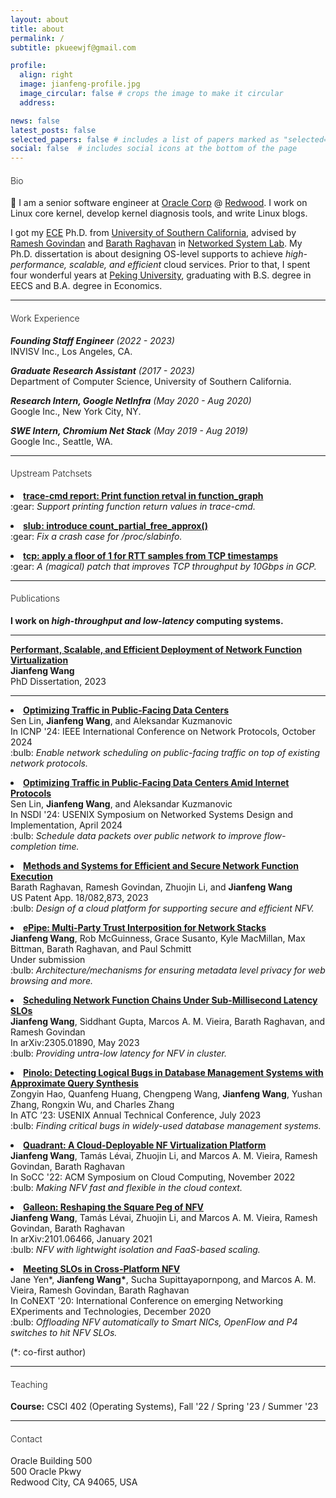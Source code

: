 ```yaml
---
layout: about
title: about
permalink: /
subtitle: pkueewjf@gmail.com

profile:
  align: right
  image: jianfeng-profile.jpg
  image_circular: false # crops the image to make it circular
  address: 

news: false
latest_posts: false
selected_papers: false # includes a list of papers marked as "selected={true}"
social: false  # includes social icons at the bottom of the page
---
```


<!-- <hr style="height:1px;border-width:0;color:rgb(200, 200, 200);background-color:rgb(200, 200, 200)"> -->

<!-- Write your biography here. Tell the world about yourself. Link to your favorite [subreddit](http://reddit.com). You can put a picture in, too. The code is already in, just name your picture `prof_pic.jpg` and put it in the `img/` folder. -->

<h4 style="font-weight: 350">Bio</h4>
<p>👋 I am a senior software engineer at <a href="https://www.oracle.com/in/corporate/">Oracle Corp</a> @ <a href="https://www.bizjournals.com/sanfrancisco/blog/techflash/2016/04/oracle-hq-redwood-shores-campus-workplace-perks.html">Redwood</a>. I work on Linux core kernel, develop kernel diagnosis tools, and write Linux blogs.</p>

<p>I got my <a href="https://minghsiehee.usc.edu/">ECE</a> Ph.D. from <a href="http://www.usc.edu">University of Southern California</a>, advised by <a href="https://govindan.usc.edu/">Ramesh Govindan</a> and <a href="https://raghavan.usc.edu/">Barath Raghavan</a> in <a href="https://nsl.usc.edu/">Networked System Lab</a>. My Ph.D. dissertation is about designing OS-level supports to achieve <i>high-performance, scalable, and efficient</i> cloud services. Prior to that, I spent four wonderful years at <a href="http://english.pku.edu.cn/">Peking University</a>, graduating with B.S. degree in EECS and B.A. degree in Economics.</p>
<hr>

<h4 style="font-weight: 350">Work Experience</h4>
<p>
<em><b>Founding Staff Engineer</b> (2022 - 2023)</em><br>
INVISV Inc., Los Angeles, CA.<br>
</p>
<p>
<em><b>Graduate Research Assistant</b> (2017 - 2023)</em><br>
Department of Computer Science, University of Southern California.<br>
</p>
<p>
<em><b>Research Intern, Google NetInfra</b> (May 2020 - Aug 2020)</em><br>
Google Inc., New York City, NY.<br>
</p>
<p>
<em><b>SWE Intern, Chromium Net Stack</b> (May 2019 - Aug 2019)</em><br>
Google Inc., Seattle, WA.<br>
</p>
<hr>

<h4 style="font-weight: 350">Upstream Patchsets</h4>
<p>
<li>
<a href="https://lore.kernel.org/linux-trace-devel/20240717231703.46744-1-jianfeng.w.wang@oracle.com/T/"><b>trace-cmd report: Print function retval in function_graph</b></a><br/>
:gear: <i>Support printing function return values in trace-cmd.</i>
</li>
</p>

<p>
<li>
<a href="https://lore.kernel.org/linux-mm/20240423045554.15045-3-jianfeng.w.wang@oracle.com/T/"><b>slub: introduce count_partial_free_approx()</b></a><br/>
:gear: <i>Fix a crash case for /proc/slabinfo.</i>
</li>
</p>

<p>
<li>
<a href="https://www.spinics.net/lists/netdev/msg673727.html"><b>tcp: apply a floor of 1 for RTT samples from TCP timestamps</b></a><br/>
:gear: <i>A (magical) patch that improves TCP throughput by 10Gbps in GCP.</i>
</li>
</p>
<hr>


<h4 style="font-weight: 350">Publications</h4>

<p><b>I work on <i>high-throughput and low-latency</i> computing systems.</b>
<!-- I built <b>Lemur</b>, a high-throuhgput NFV cross-platform compiler; <b>Quadrant</b>, a serverless platform with an efficient isolation mechanism; <b>Ironside</b>, a rack-scale scheduler that offers latency guarantees; <b>PGPP</b>, a privacy-preserving proxy (one NFV app) for Android (<a href="https://play.google.com/store/apps/details?id=com.invisv.pgpp&hl=en_US&gl=US&pli=1">free download</a> @ Google Play Store). PGPP can hide your IP address when you use ANY web services (see <a href="https://www.wired.com/story/pretty-good-phone-privacy-android/">Wired report</a> for more).</p> -->
<hr>


<p>
<a href="https://www.proquest.com/dissertations-theses/performant-scalable-efficient-deployment-network/docview/2845147963/se-2"><b>Performant, Scalable, and Efficient Deployment of Network Function Virtualization</b></a><br/>
<b>Jianfeng Wang</b><br>
PhD Dissertation, 2023<br>
</p>
<hr>


<p>
<li>
<a href="/"><b>Optimizing Traffic in Public-Facing Data Centers</b></a><br/>
Sen Lin, <b>Jianfeng Wang</b>, and Aleksandar Kuzmanovic<br>
In ICNP '24: IEEE International Conference on Network Protocols, October 2024<br>
:bulb: <i>Enable network scheduling on public-facing traffic on top of existing network protocols.</i>
</li>
</p>

<p>
<li>
<a href="/"><b>Optimizing Traffic in Public-Facing Data Centers Amid Internet Protocols</b></a><br/>
Sen Lin, <b>Jianfeng Wang</b>, and Aleksandar Kuzmanovic<br>
In NSDI '24: USENIX Symposium on Networked Systems Design and Implementation, April 2024<br>
:bulb: <i>Schedule data packets over public network to improve flow-completion time.</i>
</li>
</p>

<p>
<li>
<a href="https://www.freepatentsonline.com/y2023/0198907.html"><b>Methods and Systems for Efficient and Secure Network Function Execution</b></a><br/>
Barath Raghavan, Ramesh Govindan, Zhuojin Li, and <b>Jianfeng Wang</b><br>
US Patent App. 18/082,873, 2023<br>
:bulb: <i>Design of a cloud platform for supporting secure and efficient NFV.</i>
</li>
</p>

<p>
<li>
<a href="/"><b>ePipe: Multi-Party Trust Interposition for Network Stacks</b></a><br/>
<b>Jianfeng Wang</b>, Rob McGuinness, Grace Susanto, Kyle MacMillan, Max Bittman, Barath Raghavan, and Paul Schmitt<br>
Under submission<br>
:bulb: <i>Architecture/mechanisms for ensuring metadata level privacy for web browsing and more.</i>
</li>
</p>

<p>
<li>
<a href="https://arxiv.org/abs/2305.01890"><b>Scheduling Network Function Chains Under Sub-Millisecond Latency SLOs</b></a><br/>
<b>Jianfeng Wang</b>, Siddhant Gupta, Marcos A. M. Vieira, Barath Raghavan, and Ramesh Govindan<br>
In arXiv:2305.01890, May 2023<br>
:bulb: <i>Providing untra-low latency for NFV in cluster.</i>
</li>
</p>

<p>
<li>
<a href="https://www.usenix.org/conference/atc23/presentation/hao"><b>Pinolo: Detecting Logical Bugs in Database Management Systems with Approximate Query Synthesis</b></a><br/>
Zongyin Hao, Quanfeng Huang, Chengpeng Wang, <b>Jianfeng Wang</b>, Yushan Zhang, Rongxin Wu, and Charles Zhang<br>
In ATC ’23: USENIX Annual Technical Conference, July 2023<br>
:bulb: <i>Finding critical bugs in widely-used database management systems.</i>
</li>
</p>

<p>
<li>
<a href="https://dl.acm.org/doi/abs/10.1145/3542929.3563471"><b>Quadrant: A Cloud-Deployable NF Virtualization Platform</b></a><br/>
<b>Jianfeng Wang</b>, Tamás Lévai, Zhuojin Li, and Marcos A. M. Vieira, Ramesh Govindan, Barath Raghavan<br>
In SoCC '22: ACM Symposium on Cloud Computing, November 2022<br>
:bulb: <i>Making NFV fast and flexible in the cloud context.</i>
</li>
</p>

<p>
<li>
<a href="https://arxiv.org/abs/2101.06466"><b>Galleon: Reshaping the Square Peg of NFV</b></a><br/>
<b>Jianfeng Wang</b>, Tamás Lévai, Zhuojin Li, and Marcos A. M. Vieira, Ramesh Govindan, Barath Raghavan<br>
In arXiv:2101.06466, January 2021<br>
:bulb: <i>NFV with lightwight isolation and FaaS-based scaling.</i>
</li>
</p>

<p>
<li>
<a href="https://dl.acm.org/doi/10.1145/3386367.3431292"><b>Meeting SLOs in Cross-Platform NFV</b></a><br/>
Jane Yen*, <b>Jianfeng Wang*</b>, Sucha Supittayapornpong, and Marcos A. M. Vieira, Ramesh Govindan, Barath Raghavan<br>
In CoNEXT '20: International Conference on emerging Networking EXperiments and Technologies, December 2020<br>
:bulb: <i>Offloading NFV automatically to Smart NICs, OpenFlow and P4 switches to hit NFV SLOs.</i>
</li>
</p>

<p>(*: co-first author)</p>
<hr>


<h4 style="font-weight: 350">Teaching</h4>
<p>
<b>Course:</b> CSCI 402 (Operating Systems), Fall '22 / Spring '23 / Summer '23
</p>
<hr>


<h4 style="font-weight: 350">Contact</h4>
<p>
  Oracle Building 500<br>
  500 Oracle Pkwy<br>
  Redwood City, CA 94065, USA<br>
</p>
